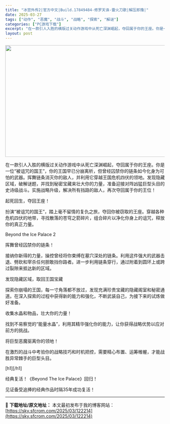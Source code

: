```yaml
---
title: "冰宫外传2|官方中文|Build.17849484-修罗天诛-雷火刀歌|解压即撸|"
date: 2025-03-27
tags: ["动作", "恶魔", "战斗", "战略", "探索", "解谜"]
categories: ["PC游戏下载"]
excerpt: "在一款引人入胜的横版过关动作游戏中从死亡深渊崛起，夺回属于你的王座。你是一位“被诅咒的国王”，你的王国早已分崩离析，但曾经囚禁你的链条如今化身为可怕的武器。挥舞链条消灭你的敌人，并利用它穿越王国危机四伏的领地。发现隐藏区域，破解谜题，并找到秘密宝藏来壮大你的力量，准备迎接对阵凶猛巨型头目的史诗级战斗&hellip;"
layout: post
---
```


<img class="aligncenter size-full wp-image-122198" src="https://sky.sfcrom.com/wp-content/uploads/2025/03/2025032702145178.webp" alt="" width="616" height="353" />

在一款引人入胜的横版过关动作游戏中从死亡深渊崛起，夺回属于你的王座。你是一位“被诅咒的国王”，你的王国早已分崩离析，但曾经囚禁你的链条如今化身为可怕的武器。挥舞链条消灭你的敌人，并利用它穿越王国危机四伏的领地。发现隐藏区域，破解谜题，并找到秘密宝藏来壮大你的力量，准备迎接对阵凶猛巨型头目的史诗级战斗。实施战略升级，解决所有挡路的敌人，再次夺回属于你的王位！

起死回生，夺回王座！

扮演“被诅咒的国王”，踏上毫不留情的复仇之旅，夺回你被窃取的王座。穿越各种危机四伏的地带，寻找散落的苍穹之箭碎片，组合碎片以净化你身上的诅咒，释放你的真正力量。

Beyond the Ice Palace 2

挥舞曾经囚禁你的链条！

接纳你新得的力量，操控曾经将你束缚在墓穴深处的链条。利用这件强大的武器击退、劈砍和宰杀任何胆敢挡你路者。进一步利用链条穿行，通过附着到圆环上或跨过裂隙来抵达新的区域。

发现隐藏区域，取回王国宝藏

探索你崩塌的王国，每一寸角落都不放过，发现充满珍贵宝藏的隐藏阁室和秘密通道。在深入探索的过程中获得新的能力和强化，不断武装自己，为接下来的试炼做好准备。

收集水晶和物品，壮大你的力量！

找到不易察觉的“能量水晶”，利用其精华强化你的能力，让你获得战略优势以应对前方的挑战。

将巨型恶魔驱离你的领地！

在激烈的战斗中考验你的战略技巧和时机把控，需要精心布置、运筹帷幄，才能战胜异常棘手的巨型头目。

[h1][/h1]

经典复活！《Beyond The Ice Palace》回归！

见证备受追捧的经典作品时隔35年成功复活！

---
📖 **下载地址/原文地址：** 本文最初发布于我的博客网站：[https://sky.sfcrom.com/2025/03/122214](https://sky.sfcrom.com/2025/03/122214)
